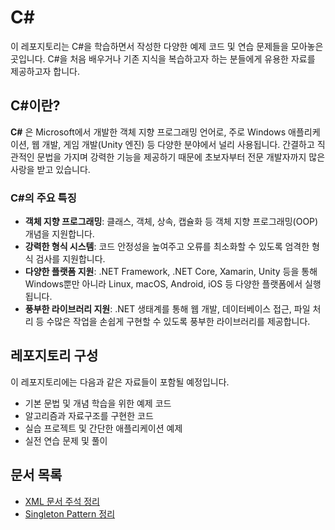 # C#

이 레포지토리는 C#을 학습하면서 작성한 다양한 예제 코드 및 연습 문제들을 모아놓은 곳입니다. C#을 처음 배우거나 기존 지식을 복습하고자 하는 분들에게 유용한 자료를 제공하고자 합니다.

## C#이란?

**C#** 은 Microsoft에서 개발한 객체 지향 프로그래밍 언어로, 주로 Windows 애플리케이션, 웹 개발, 게임 개발(Unity 엔진) 등 다양한 분야에서 널리 사용됩니다. 간결하고 직관적인 문법을 가지며 강력한 기능을 제공하기 때문에 초보자부터 전문 개발자까지 많은 사랑을 받고 있습니다.

### C#의 주요 특징

- **객체 지향 프로그래밍**: 클래스, 객체, 상속, 캡슐화 등 객체 지향 프로그래밍(OOP) 개념을 지원합니다.
- **강력한 형식 시스템**: 코드 안정성을 높여주고 오류를 최소화할 수 있도록 엄격한 형식 검사를 지원합니다.
- **다양한 플랫폼 지원**: .NET Framework, .NET Core, Xamarin, Unity 등을 통해 Windows뿐만 아니라 Linux, macOS, Android, iOS 등 다양한 플랫폼에서 실행됩니다.
- **풍부한 라이브러리 지원**: .NET 생태계를 통해 웹 개발, 데이터베이스 접근, 파일 처리 등 수많은 작업을 손쉽게 구현할 수 있도록 풍부한 라이브러리를 제공합니다.

## 레포지토리 구성

이 레포지토리에는 다음과 같은 자료들이 포함될 예정입니다.

- 기본 문법 및 개념 학습을 위한 예제 코드
- 알고리즘과 자료구조를 구현한 코드
- 실습 프로젝트 및 간단한 애플리케이션 예제
- 실전 연습 문제 및 풀이

## 문서 목록

- [XML 문서 주석 정리](./xml-doc-comments.md)
- [Singleton Pattern 정리](./singleton-pattern.md)
